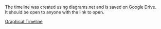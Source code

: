 
The timeline was created using diagrams.net and is saved on Google Drive. It should be open to anyone with the link to open. 

[Graphical Timeline](https://drive.google.com/file/d/1fzdmCHsRZeMLXyGP9g71kBr65dj6BqFS/view?usp=sharing)

